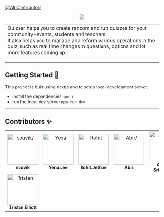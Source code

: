 <!-- ALL-CONTRIBUTORS-BADGE:START - Do not remove or modify this section -->
[![All Contributors](https://img.shields.io/badge/all_contributors-6-orange.svg?style=flat-square)](#contributors-)
<!-- ALL-CONTRIBUTORS-BADGE:END -->
<p align="center">
<img src="./assets/ReadmeHeader.png"/>
</p>

<p align=center>
<table>
<tr><td>Quizzer helps you to create random and fun quizzes for your community-events, students and teachers.
<br>
It also helps you to manage and reform various operations in the quiz, such as real time changes in questions, options and lot more features coming up.
</td>
</tr>
</table>
</p>

---
## Getting Started 🎉
This project is built using nextjs and to setup local development server:

- install the dependencies `npm i`
- run the local dev server `npm run dev`

---


## Contributors ✨

<table>
<tr>
    <td align="center">
        <a href=https://github.com/Souvikns>
            <img src=https://avatars0.githubusercontent.com/u/41781438?v=4 width="100;" alt=souvik/>
            <br />
            <sub style="font-size:14px"><b>souvik</b></sub>
        </a>
    </td>
    <td align="center">
        <a href=https://github.com/lee00286>
            <img src=https://avatars1.githubusercontent.com/u/33945159?v=4 width="100;" alt=Yena Lee/>
            <br />
            <sub style="font-size:14px"><b>Yena Lee</b></sub>
        </a>
    </td>
    <td align="center">
        <a href=https://github.com/rohitjethoe>
            <img src=https://avatars1.githubusercontent.com/u/69147709?v=4 width="100;" alt=Rohit Jethoe/>
            <br />
            <sub style="font-size:14px"><b>Rohit Jethoe</b></sub>
        </a>
    </td>
    <td align="center">
        <a href=https://github.com/imabp>
            <img src=https://avatars3.githubusercontent.com/u/53480076?v=4 width="100;" alt=Abir/>
            <br />
            <sub style="font-size:14px"><b>Abir</b></sub>
        </a>
    </td>
    <td align="center">
        <a href=https://github.com/SingingApple>
            <img src=https://avatars2.githubusercontent.com/u/39864404?v=4 width="100;" alt=Anurag Srivastava/>
            <br />
            <sub style="font-size:14px"><b>Anurag Srivastava</b></sub>
        </a>
    </td>
    <td align="center">
        <a href=https://github.com/DeadSpoon18>
            <img src=https://avatars0.githubusercontent.com/u/58849158?v=4 width="100;" alt=DeadSpoon18/>
            <br />
            <sub style="font-size:14px"><b>DeadSpoon18</b></sub>
        </a>
    </td>
    <td align="center">
        <a href=https://github.com/Ask-Subhasmita>
            <img src=https://avatars2.githubusercontent.com/u/57298668?v=4 width="100;" alt=Subhasmita/>
            <br />
            <sub style="font-size:14px"><b>Subhasmita</b></sub>
        </a>
    </td>
</tr>
<tr>
    <td align="center">
        <a href=https://github.com/thePlebDev>
            <img src=https://avatars1.githubusercontent.com/u/47083513?v=4 width="100;" alt=Tristan Elliott/>
            <br />
            <sub style="font-size:14px"><b>Tristan Elliott</b></sub>
        </a>
    </td>
</tr>
</table>
